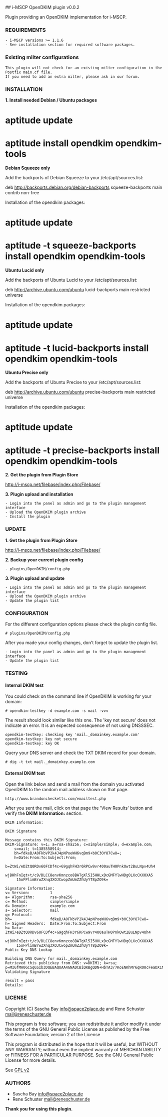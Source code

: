 ## i-MSCP OpenDKIM plugin v0.0.2

Plugin providing an OpenDKIM implementation for i-MSCP.

### REQUIREMENTS

	- i-MSCP versions >= 1.1.6
	- See installation section for required software packages.

### Existing milter configurations

	This plugin will not check for an existing milter configuration in the Postfix main.cf file.
	If you need to add an extra milter, please ask in our forum.

### INSTALLATION

**1. Install needed Debian / Ubuntu packages**

  # aptitude update
  # aptitude install opendkim opendkim-tools
  
**Debian Squeeze only**

Add the backports of Debian Squeeze to your /etc/apt/sources.list:

  deb http://backports.debian.org/debian-backports squeeze-backports main contrib non-free
  
Installation of the opendkim packages:

  # aptitude update
  # aptitude -t squeeze-backports install opendkim opendkim-tools

**Ubuntu Lucid only**

Add the backports of Ubuntu Lucid to your /etc/apt/sources.list:

  deb http://archive.ubuntu.com/ubuntu lucid-backports main restricted universe
  
Installation of the opendkim packages:

  # aptitude update
  # aptitude -t lucid-backports install opendkim opendkim-tools
  
**Ubuntu Precise only**

Add the backports of Ubuntu Precise to your /etc/apt/sources.list:

  deb http://archive.ubuntu.com/ubuntu precise-backports main restricted universe

Installation of the opendkim packages:

  # aptitude update
  # aptitude -t precise-backports install opendkim opendkim-tools

**2. Get the plugin from Plugin Store**

http://i-mscp.net/filebase/index.php/Filebase/

**3. Plugin upload and installation**

	- Login into the panel as admin and go to the plugin management interface
	- Upload the OpenDKIM plugin archive
	- Install the plugin

### UPDATE

**1. Get the plugin from Plugin Store**

http://i-mscp.net/filebase/index.php/Filebase/

**2. Backup your current plugin config**

	- plugins/OpenDKIM/config.php

**3. Plugin upload and update**

	- Login into the panel as admin and go to the plugin management interface
	- Upload the OpenDKIM plugin archive
	- Update the plugin list

### CONFIGURATION

For the different configuration options please check the plugin config file.

	# plugins/OpenDKIM/config.php

After you made your config changes, don't forget to update the plugin list.

	- Login into the panel as admin and go to the plugin management interface
	- Update the plugin list

### TESTING

#### Internal DKIM test

You could check on the command line if OpenDKIM is working for your domain:

	# opendkim-testkey -d example.com -s mail -vvv

The result should look similar like this one. The 'key not secure' does not indicate an error. It is an expected consequence of not using DNSSSEC.

	opendkim-testkey: checking key 'mail._domainkey.example.com'
	opendkim-testkey: key not secure
	opendkim-testkey: key OK

Query your DNS server and check the TXT DKIM record for your domain.

	# dig -t txt mail._domainkey.example.com

#### External DKIM test

Open the link below and send a mail from the domain you activated OpenDKIM to the random mail address shown on that page.

	http://www.brandonchecketts.com/emailtest.php

After you sent the mail, click on that page the 'View Results' button and verify the **DKIM Information:** section.

	DKIM Information:

	DKIM Signature

	Message contains this DKIM Signature:
	DKIM-Signature: v=1; a=rsa-sha256; c=simple/simple; d=example.com;
		s=mail; t=1385558914;
		bh=fdkeB/A0FkbVP2k4J4pNPoeWH6vqBm9+b0C3OY87Cw8=;
		h=Date:From:To:Subject:From;
		b=ZtWi/eDZtQ0RDv60FCDf4c+G9gqhFH3r6RPCw9vr400auTH0PnkOwt2BuLNpv4Uh4
		 wjBHhFnIqt+t/c9/DLCC8envKmnzco8BATgXl5I5HHLxDcGMFYlwHDgOLXcCKXOXA5
		 15oFPlimBrwZXnq3XOJCwopZmUmZZhUyYT8pZO9k=

	Signature Information:
	v= Version:         1
	a= Algorithm:       rsa-sha256
	c= Method:          simple/simple
	d= Domain:          example.com
	s= Selector:        mail
	q= Protocol:        
	bh=                 fdkeB/A0FkbVP2k4J4pNPoeWH6vqBm9+b0C3OY87Cw8=
	h= Signed Headers:  Date:From:To:Subject:From
	b= Data:            ZtWi/eDZtQ0RDv60FCDf4c+G9gqhFH3r6RPCw9vr400auTH0PnkOwt2BuLNpv4Uh4
		 wjBHhFnIqt+t/c9/DLCC8envKmnzco8BATgXl5I5HHLxDcGMFYlwHDgOLXcCKXOXA5
		 15oFPlimBrwZXnq3XOJCwopZmUmZZhUyYT8pZO9k=
	Public Key DNS Lookup

	Building DNS Query for mail._domainkey.example.com
	Retrieved this publickey from DNS: v=DKIM1; k=rsa; p=MIGfMA0GCSqGSIb3DQEBAQUAA4GNADCBiQKBgQDN+HbTA3/7KoENKhMr6qRO0cFeaDX1NSD5Xe7zkGhkvOnajIrhycu0XyxzHLTTSbFLq9juJmUbPmP9OVj44o0p/NqoLQ9oWjfkcM+7nq+S4QYGoM7h+SMcxjFm05mo0LdessYi/Sw5z6x87nMkLD/wQViDvctss4srrPTr/hqD+wIDAQAB
	Validating Signature

	result = pass
	Details:  

### LICENSE

Copyright (C) Sascha Bay <info@space2place.de> and Rene Schuster <mail@reneschuster.de>

This program is free software; you can redistribute it and/or modify
it under the terms of the GNU General Public License as published by
the Free Software Foundation; version 2 of the License

This program is distributed in the hope that it will be useful,
but WITHOUT ANY WARRANTY; without even the implied warranty of
MERCHANTABILITY or FITNESS FOR A PARTICULAR PURPOSE.  See the
GNU General Public License for more details.

See [GPL v2](http://www.gnu.org/licenses/gpl-2.0.html "GPL v2")

### AUTHORS

 - Sascha Bay <info@space2place.de>
 - Rene Schuster <mail@reneschuster.de>

**Thank you for using this plugin.**
